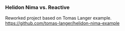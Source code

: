 ### Helidon Nima vs. Reactive

Reworked project based on Tomas Langer example.
https://github.com/tomas-langer/helidon-nima-example